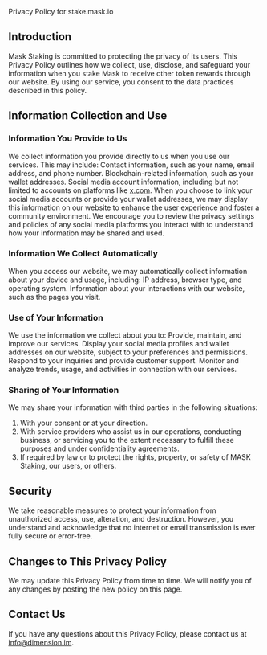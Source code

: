 Privacy Policy for stake.mask.io

## Introduction

Mask Staking is committed to protecting the privacy of its users. This Privacy Policy outlines how we collect, use, disclose, and safeguard your information when you stake Mask to receive other token rewards through our website. By using our service, you consent to the data practices described in this policy.

## Information Collection and Use

### Information You Provide to Us

We collect information you provide directly to us when you use our services. This may include:
Contact information, such as your name, email address, and phone number.
Blockchain-related information, such as your wallet addresses.
Social media account information, including but not limited to accounts on platforms like [x.com](http://x.com/).
When you choose to link your social media accounts or provide your wallet addresses, we may display this information on our website to enhance the user experience and foster a community environment. We encourage you to review the privacy settings and policies of any social media platforms you interact with to understand how your information may be shared and used.

### Information We Collect Automatically

When you access our website, we may automatically collect information about your device and usage, including:
IP address, browser type, and operating system.
Information about your interactions with our website, such as the pages you visit.

### Use of Your Information

We use the information we collect about you to:
Provide, maintain, and improve our services.
Display your social media profiles and wallet addresses on our website, subject to your preferences and permissions.
Respond to your inquiries and provide customer support.
Monitor and analyze trends, usage, and activities in connection with our services.

### Sharing of Your Information

We may share your information with third parties in the following situations:

1. With your consent or at your direction.
2. With service providers who assist us in our operations, conducting business, or servicing you to the extent necessary to fulfill these purposes and under confidentiality agreements.
3. If required by law or to protect the rights, property, or safety of MASK Staking, our users, or others.

## Security

We take reasonable measures to protect your information from unauthorized access, use, alteration, and destruction. However, you understand and acknowledge that no internet or email transmission is ever fully secure or error-free.

## Changes to This Privacy Policy

We may update this Privacy Policy from time to time. We will notify you of any changes by posting the new policy on this page.

## Contact Us

If you have any questions about this Privacy Policy, please contact us at [info@dimension.im](mailto:info@dimension.im).